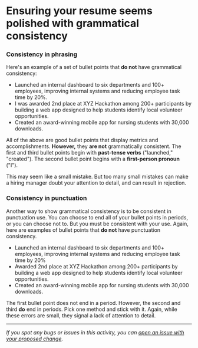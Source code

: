 # Ensuring your resume seems polished with grammatical consistency

### **Consistency in phrasing**

Here's an example of a set of bullet points that **do not** have grammatical consistency:

- Launched an internal dashboard to six departments and 100+ employees, improving internal systems and reducing employee task time by 20%.
- I was awarded 2nd place at XYZ Hackathon among 200+ participants by building a web app designed to help students identify local volunteer opportunities.
- Created an award-winning mobile app for nursing students with 30,000 downloads.

All of the above are good bullet points that display metrics and accomplishments. **However,** they **are not** grammatically consistent. The first and third bullet points begin with **past-tense verbs** ("launched," "created"). The second bullet point begins with a **first-person pronoun** ("I").

This may seem like a small mistake. But too many small mistakes can make a hiring manager doubt your attention to detail, and can result in rejection.

### **Consistency in punctuation**

Another way to show grammatical consistency is to be consistent in punctuation use. You can choose to end all of your bullet points in periods, or you can choose not to. But you must be consistent with your use. Again, here are examples of bullet points that **do not** have punctuation consistency.

- Launched an internal dashboard to six departments and 100+ employees, improving internal systems and reducing employee task time by 20%
- Awarded 2nd place at XYZ Hackathon among 200+ participants by building a web app designed to help students identify local volunteer opportunities.
- Created an award-winning mobile app for nursing students with 30,000 downloads.

The first bullet point does not end in a period. However, the second and third **do** end in periods. Pick one method and stick with it. Again, while these errors are small, they signal a lack of attention to detail.


------

_If you spot any bugs or issues in this activity, you can [open an issue with your proposed change](https://github.com/microverseinc/curriculum-transversal-skills/blob/main/git-github/articles/open_issue.md)._
